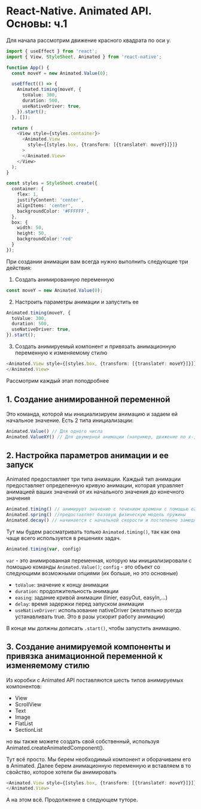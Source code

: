 

# React-Native. Animated API. Основы: ч.1

Для начала рассмотрим движение красного квадрата по оси у.

```ts
import { useEffect } from 'react';
import { View, StyleSheet, Animated } from 'react-native';

function App() {
  const moveY = new Animated.Value(0);

  useEffect(() => {
    Animated.timing(moveY, {
      toValue: 300,
      duration: 500,
      useNativeDriver: true,
    }).start();
  }, []);

  return (
    <View style={styles.container}>
      <Animated.View
        style={[styles.box, {transform: [{translateY: moveY}]}]}
      >
      </Animated.View>
    </View>
  );
}

const styles = StyleSheet.create({
  container: {
    flex: 1,
    justifyContent: 'center',
    alignItems: 'center',
    backgroundColor: '#FFFFFF',
  },
  box: {
    width: 50,
    height: 50,
    backgroundColor:'red'
  }
});
```

При создании анимации вам всегда нужно выполнить следующие три действия:

1. Создать анимированную переменную
```ts
const moveY = new Animated.Value(0);
```
2. Настроить параметры анимации и запустить ее
```ts
Animated.timing(moveY, {
  toValue: 300,
  duration: 500,
  useNativeDriver: true,
}).start();
```
3. Создать анимируемый компонент и привязать анимационную переменную к изменяемому стилю
```ts
<Animated.View style={[styles.box, {transform: [{translateY: moveY}]}]}>
</Animated.View>
```

Рассмотрим каждый этап поподробнее

## 1. Создание анимированной переменной

Это команда, которой мы инициализируем анимацию и задаем ей начальное значение.
Есть 2 типа инициализации:
```ts
Animated.Value() // Для одного числа
Animated.ValueXY() // Для двумерной анимации (например, движение по x-, y- координатам)
```

## 2. Настройка параметров анимации и ее запуск

Animated предоставляет три типа анимации. Каждый тип анимации предоставляет определенную кривую анимации, которая управляет анимацией ваших значений от их начального значения до конечного значения
```ts
Animated.timing() // анимирует значение с течением времени с помощью easing function
Animated.spring() //предоставляет базовую физическую модель пружины
Animated.decay() // начинается с начальной скорости и постепенно замедляется до полной остановки
```

Тут мы будем рассматривать только `Animated.timing()`, так как она чаще всего используется в решениях задач.

```ts
Animated.timing(var, config)
```
`var` - это анимированная переменная, которую мы инициализировали с помощью команды `Animated.Value()`;
`config` - это объект со следующими возможными опциями (их больше, но это основные)

- `toValue`: значение к концу анимации
- `duration`: продолжительность анимации
- `easing`: задание кривой анимации (linier, easyOut, easyIn,...)
- `delay`: время задержки перед запуском анимации
- `useNativeDriver`: использование nativeDriver (желательно всегда устанавливать true. Это в разы ускорит работу анимации)

В конце мы должны дописать `.start()`, чтобы запустить анимацию.

## 3. Создание анимируемой компоненты и привязка анимационной переменной к изменяемому стилю

Из коробки с Animated API поставляются шесть типов анимируемых компонентов:

-	View
-	ScrollView
-	Text
-	Image
-	FlatList
-	SectionList

но вы также можете создать свой собственный, используя Animated.createAnimatedComponent().

Тут всё просто. Мы берем необходимый компонент и оборачиваем его в Animated.
Далее берем анимационную переменную и вставляем в то свойство, которое хотели бы анимировать

```ts
<Animated.View style={[styles.box, {transform: [{translateY: moveY}]}]}>
</Animated.View>
```

А на этом всё. Продолжение в следующем туторе.